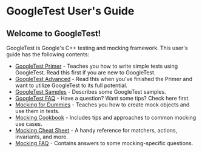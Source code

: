 # GoogleTest User's Guide

## Welcome to GoogleTest!

GoogleTest is Google's C++ testing and mocking framework. This user's guide has
the following contents:

* [GoogleTest Primer](primer.md) - Teaches you how to write simple tests using
  GoogleTest. Read this first if you are new to GoogleTest.
* [GoogleTest Advanced](advanced.md) - Read this when you've finished the
  Primer and want to utilize GoogleTest to its full potential.
* [GoogleTest Samples](samples.md) - Describes some GoogleTest samples.
* [GoogleTest FAQ](faq.md) - Have a question? Want some tips? Check here
  first.
* [Mocking for Dummies](gmock_for_dummies.md) - Teaches you how to create mock
  objects and use them in tests.
* [Mocking Cookbook](gmock_cook_book.md) - Includes tips and approaches to
  common mocking use cases.
* [Mocking Cheat Sheet](gmock_cheat_sheet.md) - A handy reference for
  matchers, actions, invariants, and more.
* [Mocking FAQ](gmock_faq.md) - Contains answers to some mocking-specific
  questions.

